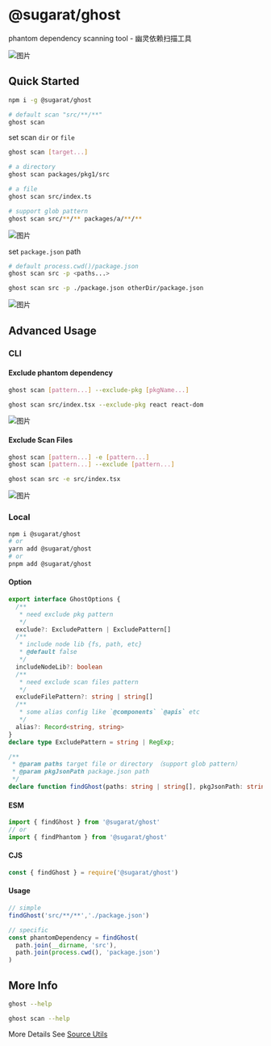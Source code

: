 # @sugarat/ghost

phantom dependency scanning tool - 幽灵依赖扫描工具

![图片](https://img.cdn.sugarat.top/mdImg/MTY2OTQ1MzI3OTg4Nw==669453279887)

## Quick Started
```sh
npm i -g @sugarat/ghost
```

```sh
# default scan "src/**/**"
ghost scan
```

set scan `dir` or `file`
```sh
ghost scan [target...]

# a directory
ghost scan packages/pkg1/src

# a file
ghost scan src/index.ts

# support glob pattern
ghost scan src/**/** packages/a/**/**
```

![图片](https://img.cdn.sugarat.top/mdImg/MTY2OTQ1NDEyMDUyOA==669454120528)

set `package.json` path

```sh
# default process.cwd()/package.json
ghost scan src -p <paths...>

ghost scan src -p ./package.json otherDir/package.json
```

![图片](https://img.cdn.sugarat.top/mdImg/MTY2OTQ2NjQ2OTk3OA==669466469978)

## Advanced Usage
### CLI
#### Exclude phantom dependency
```sh
ghost scan [pattern...] --exclude-pkg [pkgName...]

ghost scan src/index.tsx --exclude-pkg react react-dom
```

![图片](https://img.cdn.sugarat.top/mdImg/MTY2OTQ1NDc5MjYwNQ==669454792605)
#### Exclude Scan Files
```sh
ghost scan [pattern...] -e [pattern...]
ghost scan [pattern...] --exclude [pattern...]

ghost scan src -e src/index.tsx
```

![图片](https://img.cdn.sugarat.top/mdImg/MTY2OTQ1NTAyNDY0OA==669455024648)

### Local
```sh
npm i @sugarat/ghost
# or
yarn add @sugarat/ghost
# or
pnpm add @sugarat/ghost
```

#### Option
```ts
export interface GhostOptions {
  /**
   * need exclude pkg pattern
   */
  exclude?: ExcludePattern | ExcludePattern[]
  /**
   * include node lib {fs, path, etc}
   * @default false
   */
  includeNodeLib?: boolean
  /**
   * need exclude scan files pattern
   */
  excludeFilePattern?: string | string[]
  /**
   * some alias config like `@components` `@apis` etc
   */
  alias?: Record<string, string>
}
declare type ExcludePattern = string | RegExp;

/**
 * @param paths target file or directory （support glob pattern）
 * @param pkgJsonPath package.json path
 */
declare function findGhost(paths: string | string[], pkgJsonPath: string, options?: GhostOptions): string[];
```

#### ESM
```ts
import { findGhost } from '@sugarat/ghost'
// or
import { findPhantom } from '@sugarat/ghost'
```
#### CJS
```ts
const { findGhost } = require('@sugarat/ghost')
```

#### Usage
```ts
// simple
findGhost('src/**/**','./package.json')

// specific 
const phantomDependency = findGhost(
  path.join(__dirname, 'src'),
  path.join(process.cwd(), 'package.json')
)
```

## More Info
```sh
ghost --help

ghost scan --help
```

More Details See [Source Utils](./src/util/index.ts)